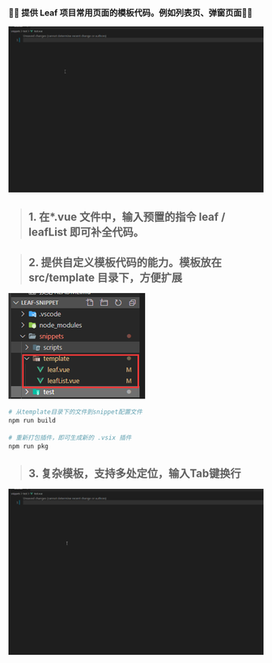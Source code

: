 ### 🍧🍦 提供 Leaf 项目常用页面的模板代码。例如列表页、弹窗页面🍦🍧

![demo](https://raw.githubusercontent.com/NolanJing/leaf-i18n/master/leaf_snippet_demo.gif)

> ## 1. 在\*.vue 文件中，输入预置的指令 leaf / leafList 即可补全代码。

> ## 2. 提供自定义模板代码的能力。模板放在 src/template 目录下，方便扩展

![template](https://raw.githubusercontent.com/NolanJing/leaf-i18n/master/leaf-snippet-dir.png)

```bash
# 从template目录下的文件到snippet配置文件
npm run build

# 重新打包插件，即可生成新的 .vsix 插件
npm run pkg
```

> ## 3. 复杂模板，支持多处定位，输入Tab键换行
 ![demo](https://raw.githubusercontent.com/NolanJing/leaf-i18n/master/leaf_snippet_demo2.gif)
